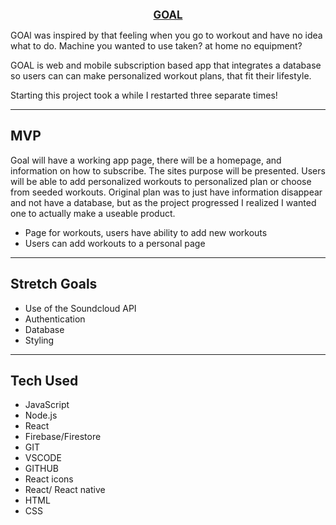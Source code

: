 <br>
<p align="center">
  <u><big><b>GOAL</b></big></u>
</p>

   
</p>

GOAl was inspired by that feeling when you go to workout and have no idea what to do. Machine you wanted to use taken? at home no equipment? 

GOAL is web and mobile subscription based app that integrates a database so users can can make personalized workout plans, that fit their lifestyle.

Starting this project took a while I restarted three separate times!

____________________________________________________


## MVP


Goal will have a working app page, there will be a homepage, and information on how to subscribe. The sites purpose will be presented. Users will be able to add personalized workouts to personalized plan or choose from seeded workouts.
Original plan was to just have information disappear and not have a database, but as the project progressed I realized I wanted one to actually make a useable product.

* Page for workouts, users have ability to add new workouts
* Users can add workouts to a personal page

____________________________________________________

## Stretch Goals

* Use of the Soundcloud API
* Authentication 
* Database
* Styling 

____________________________________________________


## Tech Used

* JavaScript
* Node.js
* React
* Firebase/Firestore
* GIT
* VSCODE
* GITHUB
* React icons
* React/ React native
* HTML
* CSS

